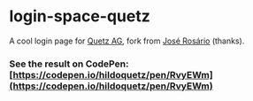 # login-space-quetz

A cool login page for [Quetz AG](https://quetz.com.br), fork from [José Rosário](https://codepen.io/JoseRosario/#) (thanks). 

### See the result on CodePen: [https://codepen.io/hildoquetz/pen/RvyEWm](https://codepen.io/hildoquetz/pen/RvyEWm)